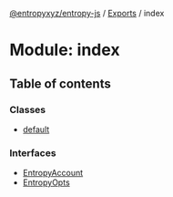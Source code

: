 [@entropyxyz/entropy-js](../README.md) / [Exports](../modules.md) / index

# Module: index

## Table of contents

### Classes

- [default](../classes/index.default.md)

### Interfaces

- [EntropyAccount](../interfaces/index.EntropyAccount.md)
- [EntropyOpts](../interfaces/index.EntropyOpts.md)
